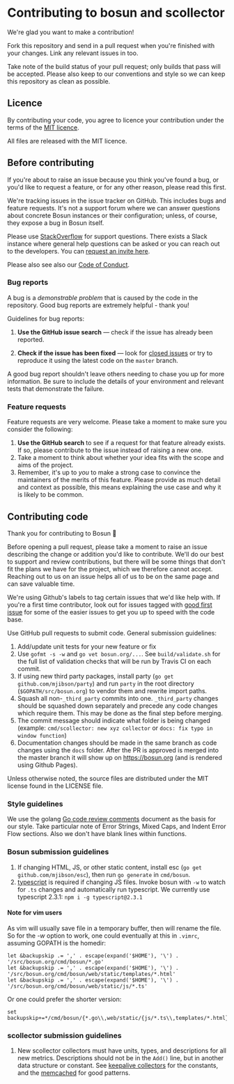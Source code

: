 # Contributing to bosun and scollector
 
We're glad you want to make a contribution!
 
Fork this repository and send in a pull request when you're finished with your changes. Link any relevant issues in too.
 
Take note of the build status of your pull request; only builds that pass will be accepted. 
Please also keep to our conventions and style so we can keep this repository as clean as possible.
 
## Licence
 
By contributing your code, you agree to licence your contribution under the terms of the [MIT licence].
 
All files are released with the MIT licence.

## Before contributing

If you're about to raise an issue because you think you've found a bug, or you'd like to request a feature, or for any other reason, please read this first.

We're tracking issues in the issue tracker on GitHub. This includes bugs and feature requests. 
It's not a support forum where we can answer questions about concrete Bosun instances or their configuration; unless, of course, they expose a bug in Bosun itself.

Please use [StackOverflow] for support questions. There exists a Slack instance where general help questions can be asked or you can reach out to the developers. You can [request an invite here][SlackInvite].

Please also see also our [Code of Conduct].

### Bug reports

A bug is a _demonstrable problem_ that is caused by the code in the repository. Good bug reports are extremely helpful - thank you!

Guidelines for bug reports:

1. **Use the GitHub issue search** &mdash; check if the issue has already been
   reported.

1. **Check if the issue has been fixed** &mdash; look for [closed issues] 
   or try to reproduce it using the latest code on the `master` branch.

A good bug report shouldn't leave others needing to chase you up for more information. 
Be sure to include the details of your environment and relevant tests that demonstrate the failure.

### Feature requests

Feature requests are very welcome. Please take a moment to make sure you consider the following:

1. **Use the GitHub search** to see if a request for that feature already exists. 
   If so, please contribute to the issue instead of raising a new one.
1. Take a moment to think about whether your idea fits with the scope and aims of the project.
1. Remember, it's up to *you* to make a strong case to convince the maintainers of the merits of this feature. 
   Please provide as much detail and context as possible, this means explaining the use case and why it is likely to be common.

## Contributing code

Thank you for contributing to Bosun :raised_hands:

Before opening a pull request, please take a moment to raise an issue describing the change or addition you'd like to 
contribute. We'll do our best to support and review contributions, but there will be some things that don't fit the 
plans we have for the project, which we therefore cannot accept. Reaching out to us on an issue helps all of us to be on 
the same page and can save valuable time.

We're using Github's labels to tag certain issues that we'd like help with. If you're a first time contributor, look out
for issues tagged with [good first issue] for some of the easier issues to get you up to speed with the code base.

Use GitHub pull requests to submit code. General submission guidelines:

1. Add/update unit tests for your new feature or fix 
1. Use `gofmt -s -w` and `go vet bosun.org/...`. See `build/validate.sh` for the full list of validation checks that will be run by Travis CI on each commit.
1. If using new third party packages, install party (`go get github.com/mjibson/party`) and run `party` in the root directory (`$GOPATH/src/bosun.org`) to vendor them and rewrite import paths.
1. Squash all non-`_third_party` commits into one. `_third_party` changes should be squashed down separately and precede any code changes which require them. This may be done as the final step before merging.
1. The commit message should indicate what folder is being changed (example: `cmd/scollector: new xyz collector` or `docs: fix typo in window function`)
1. Documentation changes should be made in the same branch as code changes using the `docs` folder. After the PR is approved is merged into the master branch it will show up on https://bosun.org (and is rendered using Github Pages).  

Unless otherwise noted, the source files are distributed under the MIT license found in the LICENSE file.

### Style guidelines

We use the golang [Go code review comments] document as the basis for our style. 
Take particular note of Error Strings, Mixed Caps, and Indent Error Flow sections. 
Also we don't have blank lines within functions.

### Bosun submission guidelines

1. If changing HTML, JS, or other static content, install esc (`go get github.com/mjibson/esc`), then run `go generate` in `cmd/bosun`.
1. [typescript][typescript] is required if changing JS files. 
   Invoke bosun with `-w` to watch for `.ts` changes and automatically run typescript. 
   We currently use typescript 2.3.1: `npm i -g typescript@2.3.1`

#### Note for vim users

As vim will usually save file in a temporary buffer, then will rename the file. 
So for the *-w* option to work, one could eventually at this in
`.vimrc`, assuming GOPATH is the homedir:

```
let &backupskip .= ',' . escape(expand('$HOME'), '\') . '/src/bosun.org/cmd/bosun/*.go'
let &backupskip .= ',' . escape(expand('$HOME'), '\') . '/src/bosun.org/cmd/bosun/web/static/templates/*.html'
let &backupskip .= ',' . escape(expand('$HOME'), '\') . '/src/bosun.org/cmd/bosun/web/static/js/*.ts'
```

Or one could prefer the shorter version:

```
set backupskip+=*/cmd/bosun/{*.go\\,web/static/{js/*.ts\\,templates/*.html}}
```

### scollector submission guidelines

1. New scollector collectors must have units, types, and descriptions for all new metrics. 
   Descriptions should not be in the `Add()` line, but in another data structure or constant. 
   See [keepalive collectors] for the constants, and the [memcached] for good patterns.

[Code of Conduct]: CODE_OF_CONDUCT.md "Code of Conduct"
[MIT licence]: LICENSE "MIT licence"
[closed issues]: https://github.com/bosun-monitor/bosun/issues?q=is%3Aissue+is%3Aclosed "closed issues"
[StackOverflow]: https://stackoverflow.com/questions/tagged/bosun "StackOverflow"
[SlackInvite]: https://bosun.org/slackInvite
[Go code review comments]: https://github.com/golang/go/wiki/CodeReviewComments "Go code review comments"
[typescript]: https://www.npmjs.com/package/typescript
[keepalive collectors]: https://github.com/bosun-monitor/bosun/blob/master/cmd/scollector/collectors/keepalived_linux.go "keepalive collectors"
[memcached]: https://github.com/bosun-monitor/bosun/blob/master/cmd/scollector/collectors/memcached_unix.go "memcached"
[good first issue]: https://github.com/bosun-monitor/bosun/labels/good%20first%20issue "good first issue"
